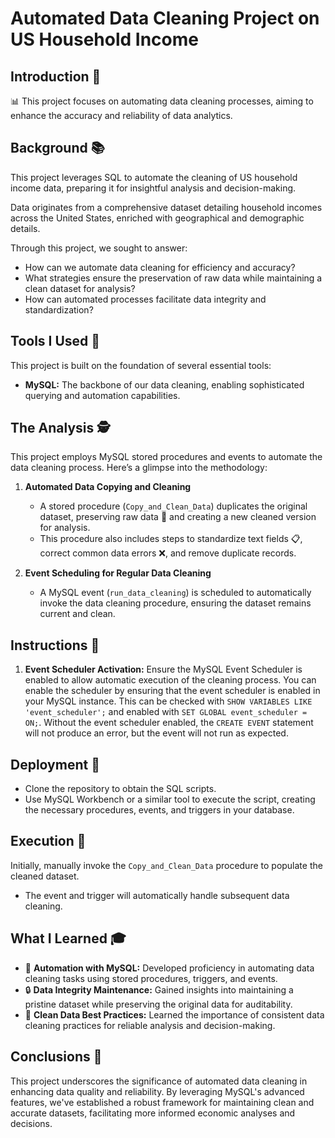 # Automated Data Cleaning Project on US Household Income 

## Introduction 🌟

📊 This project focuses on automating data cleaning processes, aiming to enhance the accuracy and reliability of data analytics.

## Background 📚

This project leverages SQL to automate the cleaning of US household income data, preparing it for insightful analysis and decision-making.

Data originates from a comprehensive dataset detailing household incomes across the United States, enriched with geographical and demographic details.

Through this project, we sought to answer:
- How can we automate data cleaning for efficiency and accuracy? 
- What strategies ensure the preservation of raw data while maintaining a clean dataset for analysis? 
- How can automated processes facilitate data integrity and standardization? 

## Tools I Used 🔧

This project is built on the foundation of several essential tools:

- **MySQL:** The backbone of our data cleaning, enabling sophisticated querying and automation capabilities.

## The Analysis 🕵️

This project employs MySQL stored procedures and events to automate the data cleaning process. Here’s a glimpse into the methodology:

1. **Automated Data Copying and Cleaning**
   - A stored procedure (`Copy_and_Clean_Data`) duplicates the original dataset, preserving raw data 📝 and creating a new cleaned version for analysis.
   - This procedure also includes steps to standardize text fields 📋, correct common data errors ❌, and remove duplicate records.

2. **Event Scheduling for Regular Data Cleaning**
   - A MySQL event (`run_data_cleaning`) is scheduled to automatically invoke the data cleaning procedure, ensuring the dataset remains current and clean.

## Instructions 📝

1. **Event Scheduler Activation:**
   Ensure the MySQL Event Scheduler is enabled to allow automatic execution of the cleaning process. You can enable the scheduler by ensuring that the event scheduler is enabled in your MySQL instance. This can be checked with `SHOW VARIABLES LIKE 'event_scheduler';` and enabled with `SET GLOBAL event_scheduler = ON;`. Without the event scheduler enabled, the `CREATE EVENT` statement will not produce an error, but the event will not run as expected.
   
## Deployment 🚀

- Clone the repository to obtain the SQL scripts.
- Use MySQL Workbench or a similar tool to execute the script, creating the necessary procedures, events, and triggers in your database.

## Execution 🏃

Initially, manually invoke the `Copy_and_Clean_Data` procedure to populate the cleaned dataset.

- The event and trigger will automatically handle subsequent data cleaning.

## What I Learned 🎓

- 🔄 **Automation with MySQL:** Developed proficiency in automating data cleaning tasks using stored procedures, triggers, and events.
- 🔒 **Data Integrity Maintenance:** Gained insights into maintaining a pristine dataset while preserving the original data for auditability.
- 🧹 **Clean Data Best Practices:** Learned the importance of consistent data cleaning practices for reliable analysis and decision-making.

## Conclusions 🎉

This project underscores the significance of automated data cleaning in enhancing data quality and reliability. By leveraging MySQL's advanced features, we've established a robust framework for maintaining clean and accurate datasets, facilitating more informed economic analyses and decisions.
